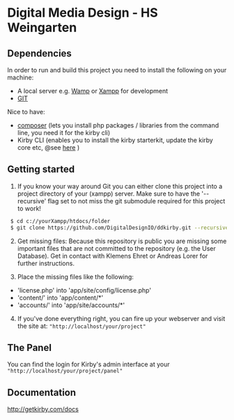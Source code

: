 # Digital Media Design - HS Weingarten

## Dependencies

In order to run and build this project you need to install the following on your machine:

* A local server e.g. [Wamp](http://www.wampserver.com/en/) or [Xampp](https://www.apachefriends.org/index.html) for development
* [GIT](https://git-scm.com/)

Nice to have:

* [composer](https://getcomposer.org/) (lets you install php packages / libraries from the command line, you need it for the kirby cli)
* Kirby CLI (enables you to install the kirby starterkit, update the kirby core etc, @see [here](https://libraries.io/github/getkirby/cli) )

## Getting started

1. If you know your way around Git you can either clone this project into a project directory of your (xampp) server. Make sure to have the '--recursive' flag set to not miss the git submodule required for this project to work!
```bash
 $ cd c://yourXampp/htdocs/folder
 $ git clone https://github.com/DigitalDesignIO/ddkirby.git --recursive
```

2. Get missing files: Because this repository is public you are missing some important files that are not committed to the repository (e.g. the User Database). Get in contact with Klemens Ehret or Andreas Lorer for further instructions.

3. Place the missing files like the following:
  * 'license.php' into 'app/site/config/license.php'
  * 'content/' into 'app/content/*'
  * 'accounts/' into 'app/site/accounts/*'

4. If you've done everything right, you can fire up your webserver and visit the site at: `"http://localhost/your/project"`

## The Panel

You can find the login for Kirby's admin interface at your `"http://localhost/your/project/panel"`

## Documentation
<http://getkirby.com/docs>

